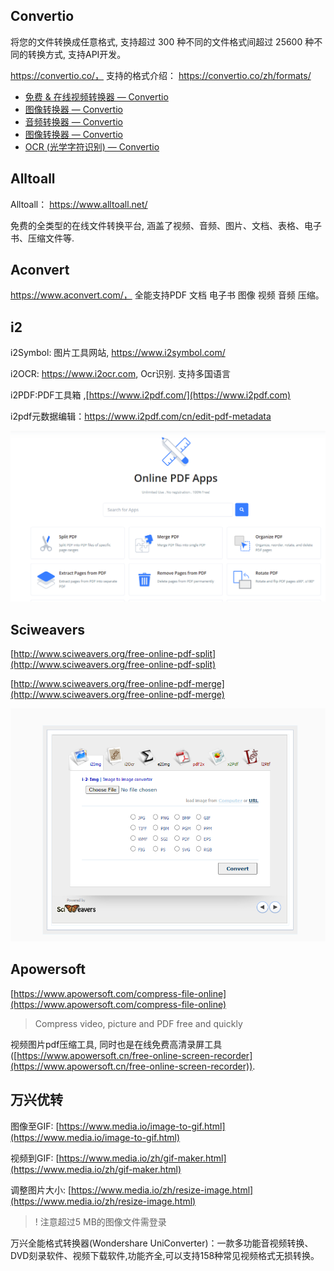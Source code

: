## Convertio

将您的文件转换成任意格式,  支持超过 300 种不同的文件格式间超过 25600 种不同的转换方式, 支持API开发。

https://convertio.co/， 支持的格式介绍： https://convertio.co/zh/formats/ 

- [免费 & 在线视频转换器 — Convertio](https://convertio.co/zh/video-converter/)
- [图像转换器 — Convertio](https://convertio.co/zh/image-converter/)
- [音频转换器 — Convertio](https://convertio.co/zh/audio-converter/)
- [图像转换器 — Convertio](https://convertio.co/zh/image-converter/)
- [OCR (光学字符识别)  — Convertio](https://convertio.co/zh/ocr/)

## Alltoall

Alltoall： https://www.alltoall.net/

免费的全类型的在线文件转换平台, 涵盖了视频、音频、图片、文档、表格、电子书、压缩文件等.

## Aconvert

https://www.aconvert.com/， 全能支持PDF 文档 电子书 图像 视频
音频 压缩。

## i2

i2Symbol: 图片工具网站, https://www.i2symbol.com/

i2OCR: https://www.i2ocr.com, Ocr识别. 支持多国语言

i2PDF:PDF工具箱 ,[https://www.i2pdf.com/](https://www.i2pdf.com)

i2pdf元数据编辑：https://www.i2pdf.com/cn/edit-pdf-metadata

![](<../../.gitbook/assets/image (7).png>)

## Sciweavers

[http://www.sciweavers.org/free-online-pdf-split](http://www.sciweavers.org/free-online-pdf-split)

[http://www.sciweavers.org/free-online-pdf-merge](http://www.sciweavers.org/free-online-pdf-merge)

![](<../../.gitbook/assets/image (8).png>)





## Apowersoft

[https://www.apowersoft.com/compress-file-online](https://www.apowersoft.com/compress-file-online)

> Compress video, picture and PDF free and quickly

视频图片pdf压缩工具, 同时也是在线免费高清录屏工具([https://www.apowersoft.cn/free-online-screen-recorder](https://www.apowersoft.cn/free-online-screen-recorder)).

## 万兴优转

图像至GIF: [https://www.media.io/image-to-gif.html](https://www.media.io/image-to-gif.html)

视频到GIF: [https://www.media.io/zh/gif-maker.html](https://www.media.io/zh/gif-maker.html)

调整图片大小: [https://www.media.io/zh/resize-image.html](https://www.media.io/zh/resize-image.html)

> ! 注意超过5 MB的图像文件需登录

万兴全能格式转换器(Wondershare UniConverter)：一款多功能音视频转换、DVD刻录软件、视频下载软件,功能齐全,可以支持158种常见视频格式无损转换。